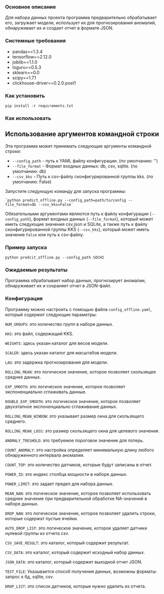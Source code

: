 ### Основное описание

Для набора данных проекта программа предварительно обрабатывает его, загружает модели, использует их для прогнозирования аномалий, обнаруживает их и создает отчет в формате JSON.

### Системные требования 

- pandas==1.3.4
- tensorflow==2.12.0
- joblib==1.1.0
- loguru==0.5.3
- sklearn==0.0
- scipy==1.7.1
- clickhouse-driver==0.2.0.post1

### Как установить
```
pip install -r requirements.txt
```
### Как использовать 

## Использование аргументов командной строки
Эта программа может принимать следующие аргументы командной строки:

- `--config_path` - путь к YAML файлу конфигурации. (по умолчанию: '')
- `--file_format` - Формат входных данных: db, csv, sqlite. (по умолчанию: db)
- `--csv_kks` - Путь к csv-файлу сконфигурированной группы kks. (по умолчанию: False)

Запустите следующую команду для запуска программы:
   
    `python predict_offline.py --config_path=path/to/config --file_format=db --csv_kks=False`
   
Обязательными аргументами являются путь к файлу конфигурации (`--config_path`), формат входных данных (`--file_format`), который может иметь следующие значения csv,json и SQLite, а также путь к файлу сконфигурированной группы KKS (`--csv_kks`), который может иметь значение `False` или путь к csv-файлу. 

### Пример запуска
`python predcit_offline.py --config_path SOCHI`


### Ожидаемые результаты

Программа обрабатывает набор данных, прогнозирует аномалии, обнаруживает их и сохраняет отчет в JSON-файл.

### Конфигурация

Программу можно настроить с помощью файла `config_offline.yaml`, который содержит следующие параметры:

`NUM_GROUPS`: это количество групп в наборе данных.

`KKS`: это файл, содержащий KKS.

`WEIGHTS`: здесь указан каталог для весов модели.

`SCALER`: здесь указан каталог для масштабов модели.

`LAG`: это задержка прогнозирования для модели.

`ROLLING_MEAN`: это логическое значение, которое позволяет скользящее среднее данных.

`EXP_SMOOTH`: это логическое значение, которое позволяет экспоненциально сглаживать данные.

`DOUBLE_EXP_SMOOTH`: это логическое значение, которое позволяет двухэтапное экспоненциально сглаживание данных.

`ROLLING_MEAN_WINDOW`: это указывает размер окна для скользящего среднего.

`ROLLING_MEAN_LOSS`: это размер скользящего окна для целевого значения.

`ANOMALY_TRESHOLD`: это требуемое пороговое значение для потерь.

`COUNT_ANOMALY`: это настройка определяет минимальную длину любого обнаруженного интервала аномалии.

`COUNT_TOP`: это количество датчиков, которые будут записаны в отчет.

`POWER_ID`: это индекс столбца мощности в наборе данных.

`POWER_LIMIT`: это задает предел для набора данных.

`MEAN_NAN`: это логическое значение, которое позволяет использовать среднее значение при предварительной обработке NA-значений в наборе данных.

`DROP_NAN`: это логическое значение, которое позволяет удалить строки, которые содержат пустые ячейки.

`AUTO_DROP_LIST`: это логическое значение, которое удаляет датчики нулевой группы из отчета csv.

`CSV_SAVE_RESULT`: это каталог, который содержит результат.

`CSV_DATA`: это каталог, который содержит исходный набор данных.

`JSON_DATA`: это каталог, который содержит выходной отчет JSON.

`TEST_FILE`: Указывается способ получения данных, возможны форматы: запрос к бд, sqlite, csv.

`DROP_LIST`: это список датчиков, которые нужно удалить из отчета.